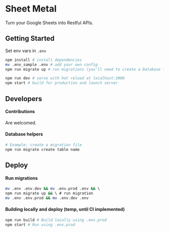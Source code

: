 # Sheet Metal

Turn your Google Sheets into Restful APIs.

## Getting Started

Set env vars in `.env`

```bash
npm install # install dependencies
mv .env_sample .env # add your own config
npm run migrate up # run migrations (you'll need to create a Database first, and put the settings in .env)

npm run dev # serve with hot reload at localhost:3000
npm start # build for production and launch server
```


## Developers

#### Contributions

Are welcomed.

#### Database helpers

```bash
# Example: create a migration file
npm run migrate create table name

```

## Deploy

#### Run migrations

```bash
mv .env .env.dev && mv .env.prod .env && \ 
npm run migrate up && \ # run migration
mv .env .env.prod && mv .env.dev .env
```

#### Building locally and deploy (temp, until CI implemented)

```bash
npm run build # Build locally using .env.prod
npm start # Run using .env.prod
```
